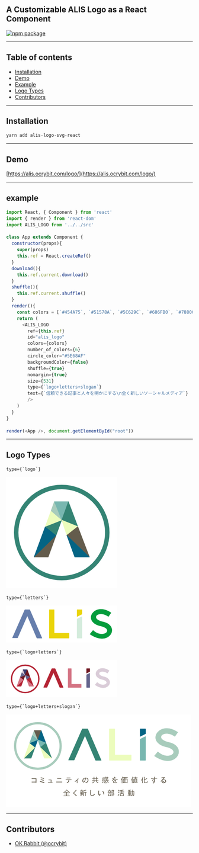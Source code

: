 ## A Customizable ALIS Logo as a React Component

[![npm package](https://nodei.co/npm/alis-logo-svg-react.png?downloads=true&downloadRank=true&stars=true)](https://nodei.co/npm/alis-logo-svg-react/)

---


## Table of contents

- [Installation](#installation)
- [Demo](#demo)
- [Example](#example)
- [Logo Types](#logo-types)
- [Contributors](#contributors)


---


## Installation

```js
yarn add alis-logo-svg-react
```
---

## Demo

[https://alis.ocrybit.com/logo/](https://alis.ocrybit.com/logo/)

---

## example

```js
import React, { Component } from 'react'
import { render } from 'react-dom'
import ALIS_LOGO from '../../src'

class App extends Component {
  constructor(props){
    super(props)
    this.ref = React.createRef()
  }
  download(){
    this.ref.current.download()
  }
  shuffle(){
    this.ref.current.shuffle()
  }
  render(){
    const colors = [`#454A75`, `#51578A`, `#5C629C`, `#686FB0`, `#7880CC`, `#848DE0`]
    return (
      <ALIS_LOGO
        ref={this.ref}
        id="alis_logo"
        colors={colors}
        number_of_colors={6}
        circle_color="#5E68AF"
        backgroundColor={false}
        shuffle={true}
        nomargin={true}
        size={531}
        type={`logo+letters+slogan`}
        text={`信頼できる記事と人々を明かにする\n全く新しいソーシャルメディア`}
        />
    )
  }
}

render(<App />, document.getElementById("root"))
```

---

## Logo Types

```
type={`logo`}
```

![example logo](https://raw.githubusercontent.com/alisista/alis-logo-svg-react/master/assets/example_logo.png "logo")

```
type={`letters`}
```

![example logo](https://raw.githubusercontent.com/alisista/alis-logo-svg-react/master/assets/example_letters.png "letters")

```
type={`logo+letters`}
```

![example logo](https://raw.githubusercontent.com/alisista/alis-logo-svg-react/master/assets/example_logo+letters.png "logo+letters")

```
type={`logo+letters+slogan`}
```

![example logo](https://raw.githubusercontent.com/alisista/alis-logo-svg-react/master/assets/example_logo+letters+slogan.png "logo+letters+slogan")


---

## Contributors

- [OK Rabbit (@ocrybit)](https://github.com/ocrybit)


